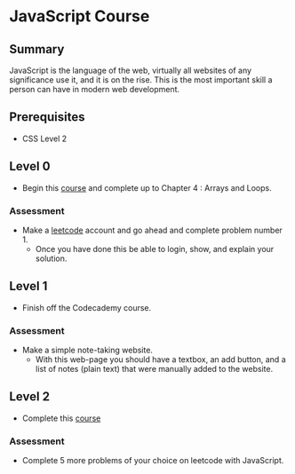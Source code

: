 # JavaScript Course

## Summary 
JavaScript is the language of the web, virtually all websites of any significance use it, and it is on the rise. 
This is the most important skill a person can have in modern web development.

## Prerequisites
* CSS Level 2

## Level 0
* Begin this [course](https://www.codecademy.com/learn/learn-javascript) and complete up to Chapter 4 : Arrays and Loops.
### Assessment 
* Make a [leetcode](https://leetcode.com) account and go ahead and complete problem number 1. 
  * Once you have done this be able to login, show, and explain your solution.

## Level 1
* Finish off the Codecademy course.

### Assessment
* Make a simple note-taking website. 
  * With this web-page you should have a textbox, an add button, and a list of notes (plain text) that were manually added to the website. 

## Level 2
* Complete this [course](https://www.codecademy.com/learn/asynchronous-javascript)

### Assessment
* Complete 5 more problems of your choice on leetcode with JavaScript.
